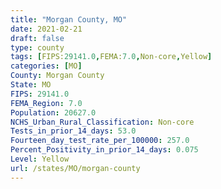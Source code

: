 ```yaml
---
title: "Morgan County, MO"
date: 2021-02-21
draft: false
type: county
tags: [FIPS:29141.0,FEMA:7.0,Non-core,Yellow]
categories: [MO]
County: Morgan County
State: MO
FIPS: 29141.0
FEMA_Region: 7.0
Population: 20627.0
NCHS_Urban_Rural_Classification: Non-core
Tests_in_prior_14_days: 53.0
Fourteen_day_test_rate_per_100000: 257.0
Percent_Positivity_in_prior_14_days: 0.075
Level: Yellow
url: /states/MO/morgan-county
---
```



